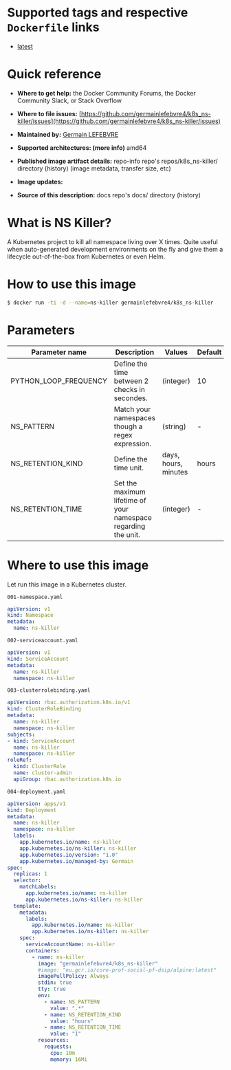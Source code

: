 # Supported tags and respective `Dockerfile` links
* [latest](Dockerfile)

# Quick reference
* **Where to get help:**
the Docker Community Forums, the Docker Community Slack, or Stack Overflow

* **Where to file issues:**
[https://github.com/germainlefebvre4/k8s_ns-killer/issues](https://github.com/germainlefebvre4/k8s_ns-killer/issues)

* **Maintained by:**
[Germain LEFEBVRE](https://github.com/germainlefebvre4)

* **Supported architectures: (more info)**
amd64

* **Published image artifact details:**
repo-info repo's repos/k8s_ns-killer/ directory (history)
(image metadata, transfer size, etc)

* **Image updates:**

* **Source of this description:**
docs repo's docs/ directory (history)

# What is NS Killer?
A Kubernetes project to kill all namespace living over X times. Quite useful when auto-generated development environments on the fly and give them a lifecycle out-of-the-box from Kubernetes or even Helm.

# How to use this image
```sh
$ docker run -ti -d --name=ns-killer germainlefebvre4/k8s_ns-killer
```

# Parameters
| Parameter name | Description | Values | Default | Implemented? |
|---|---|---|---|---|
| PYTHON_LOOP_FREQUENCY | Define the time between 2 checks in secondes. | (integer) | 10 | Not yet |
| NS_PATTERN | Match your namespaces though a regex expression.  | (string) | - | Not yet |
| NS_RETENTION_KIND | Define the time unit. | days, hours, minutes | hours | Not yet |
| NS_RETENTION_TIME | Set the maximum lifetime of your namespace regarding the <kind> unit. | (integer) | - | Yes |


# Where to use this image
Let run this image in a Kubernetes cluster.

`001-namespace.yaml`
```yaml
apiVersion: v1
kind: Namespace
metadata:
  name: ns-killer
```

`002-serviceaccount.yaml`
```yaml
apiVersion: v1
kind: ServiceAccount
metadata:
  name: ns-killer
  namespace: ns-killer
```

`003-clusterrolebinding.yaml`
```yaml
apiVersion: rbac.authorization.k8s.io/v1
kind: ClusterRoleBinding
metadata:
  name: ns-killer
  namespace: ns-killer
subjects:
- kind: ServiceAccount
  name: ns-killer
  namespace: ns-killer
roleRef:
  kind: ClusterRole
  name: cluster-admin
  apiGroup: rbac.authorization.k8s.io
```

`004-deployment.yaml`
```yaml
apiVersion: apps/v1
kind: Deployment
metadata:
  name: ns-killer
  namespace: ns-killer
  labels:
    app.kubernetes.io/name: ns-killer
    app.kubernetes.io/ns-killer: ns-killer
    app.kubernetes.io/version: "1.0"
    app.kubernetes.io/managed-by: Germain
spec:
  replicas: 1
  selector:
    matchLabels:
      app.kubernetes.io/name: ns-killer
      app.kubernetes.io/ns-killer: ns-killer
  template:
    metadata:
      labels:
        app.kubernetes.io/name: ns-killer
        app.kubernetes.io/ns-killer: ns-killer
    spec:
      serviceAccountName: ns-killer
      containers:
        - name: ns-killer
          image: "germainlefebvre4/k8s_ns-killer"
          #image: "eu.gcr.io/core-prof-social-pf-dsip/alpine:latest"
          imagePullPolicy: Always
          stdin: true
          tty: true
          env:
            - name: NS_PATTERN
              value: ".*"
            - name: NS_RETENTION_KIND
              value: "hours"
            - name: NS_RETENTION_TIME
              value: "1"
          resources:
            requests:
              cpu: 10m
              memory: 16Mi
```
